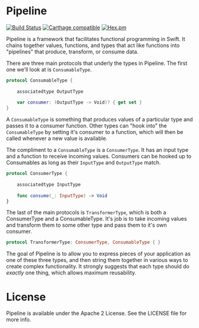 # Pipeline

[![Build Status](https://travis-ci.org/patgoley/Pipeline.svg?branch=master)](https://travis-ci.org/patgoley/Pipeline) [![Carthage compatible](https://img.shields.io/badge/Carthage-compatible-4BC51D.svg?style=flat)](https://github.com/Carthage/Carthage) [![Hex.pm](https://img.shields.io/hexpm/l/plug.svg?maxAge=2592000)]()

 
Pipeline is a framework that facilitates functional programming in Swift. It chains together values, functions, and types that act like functions into "pipelines" that produce, transform, or consume data.

There are three main protocols that underly the types in Pipeline. The first one we'll look at is `ConsumableType`. 


``` swift
protocol ConsumableType {
    
    associatedtype OutputType
    
    var consumer: (OutputType -> Void)? { get set }
}
```
A `ConsumableType` is something that produces values of a particular type and passes it to a consumer function. Other types can "hook into" the `ConsumableType` by setting it's consumer to a function, which will then be called whenever a new value is available.

The compliment to a `ConsumableType` is a `ConsumerType`. It has an input type and a function to receive incoming values. Consumers can be hooked up to Consumables as long as their `InputType` and `OutputType` match.

``` swift
protocol ConsumerType {
    
    associatedtype InputType
    
    func consume(_: InputType) -> Void
}
```

The last of the main protocols is `TransformerType`, which is both a ConsumerType and a ConsumableType. It's job is to take incoming values and transform them to some other type and pass them to it's own consumer.

``` swift
protocol TransformerType: ConsumerType, ConsumableType { }
```

The goal of Pipeline is to allow you to express pieces of your application as one of these three types, and then string them together in various ways to create complex functionality. It strongly suggests that each type should do *exactly* one thing, which allows maximum reusability. 

# License 

Pipeline is available under the Apache 2 License. See the LICENSE file for more info.